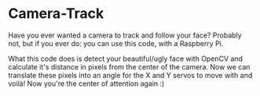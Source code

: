# Camera-Track
Have you ever wanted a camera to track and follow your face? Probably not, but if you ever do: you can use this code, with a Raspberry Pi.

What this code does is detect your beautiful/ugly face with OpenCV and calculate it's distance in pixels from the center of the camera.
Now we can translate these pixels into an angle for the X and Y servos to move with and voilà! Now you're the center of attention again :)
